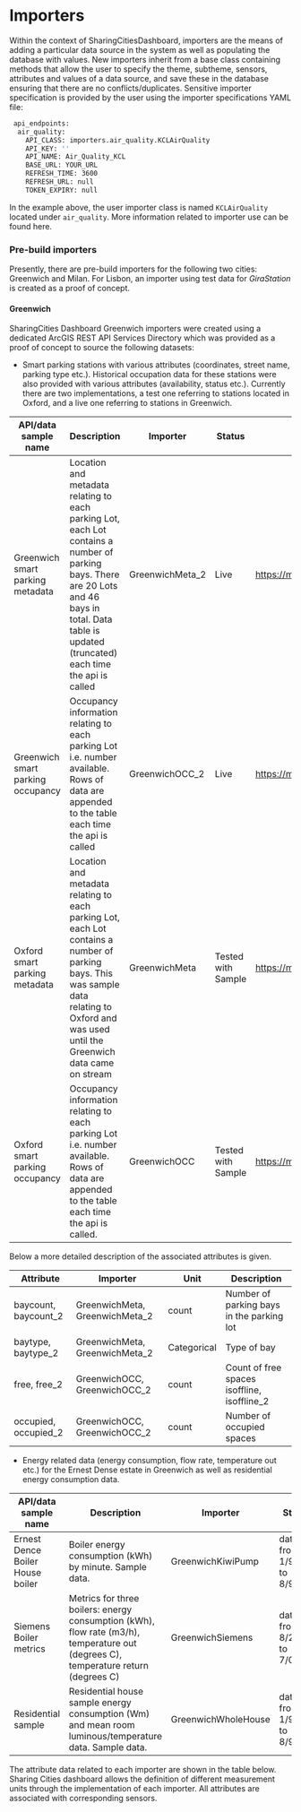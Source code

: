 # Importers
Within the context of SharingCitiesDashboard, importers are the means of adding a particular data source in the system as well as populating the database with values. New importers inherit from a base class containing methods that allow the user to specify the theme, subtheme, sensors, attributes and values of a data source, and save these in the database ensuring that there are no conflicts/duplicates. Sensitive importer specification is provided by the user using the importer specifications YAML file:

```bash
 api_endpoints:
  air_quality:
    API_CLASS: importers.air_quality.KCLAirQuality
    API_KEY: ''
    API_NAME: Air_Quality_KCL
    BASE_URL: YOUR_URL
    REFRESH_TIME: 3600
    REFRESH_URL: null
    TOKEN_EXPIRY: null
```

In the example above, the user importer class is named ```KCLAirQuality``` located under ```air_quality```. More information related to importer use can be found here.  

### Pre-build importers
Presently, there are pre-build importers for the following two cities: Greenwich and Milan. For Lisbon, an importer using test data for *GiraStation* is created as a proof of concept.

#### Greenwich
SharingCities Dashboard Greenwich importers were created using a dedicated ArcGIS REST API Services Directory which was provided as a proof of concept to source the following datasets:

* Smart parking stations with various attributes (coordinates, street name, parking type etc.). Historical occupation data for these stations were also provided with various attributes (availability, status etc.). Currently there are two implementations, a test one referring to stations located in Oxford, and a live one referring to stations in Greenwich. 

API/data sample name | Description | Importer | Status | Endpoint 
--- | --- | --- | --- | ---
Greenwich smart parking metadata | Location and metadata relating to each parking Lot, each Lot contains a number of parking bays. There are 20 Lots and 46 bays in total. Data table is updated (truncated) each time the api is called | GreenwichMeta_2 | Live | https://maps.london.gov.uk/gla/rest/services/apps/smart_parking_demo_service_01/MapServer/7/
Greenwich smart parking occupancy | Occupancy information relating to each parking Lot i.e. number available. Rows of data are appended to the table each time the api is called | GreenwichOCC_2 | Live | https://maps.london.gov.uk/gla/rest/services/apps/smart_parking_demo_service_01/MapServer/8/
Oxford smart parking metadata | Location and metadata relating to each parking Lot, each Lot contains a number of parking bays. This was sample data relating to Oxford and was used until the Greenwich data came on stream | GreenwichMeta | Tested with Sample | https://maps.london.gov.uk/gla/rest/services/apps/smart_parking_demo_service_01/MapServer/0/
Oxford smart parking occupancy | Occupancy information relating to each parking Lot i.e. number available. Rows of data are appended to the table each time the api is called. | GreenwichOCC | Tested with Sample | https://maps.london.gov.uk/gla/rest/services/apps/smart_parking_demo_service_01/MapServer/1/

Below a more detailed description of the associated attributes is given.

Attribute | Importer | Unit | Description 
--- | --- | --- | --- 
baycount, baycount_2 | GreenwichMeta, GreenwichMeta_2 | count | Number of parking bays in the parking lot
baytype, baytype_2 | GreenwichMeta, GreenwichMeta_2 | Categorical | Type of bay
free, free_2 | GreenwichOCC, GreenwichOCC_2 | count | Count of free spaces isoffline, isoffline_2 | GreenwichOCC, GreenwichOCC_2 | binary | Flag indicating sensor status
occupied, occupied_2 | GreenwichOCC, GreenwichOCC_2 | count | Number of occupied spaces

* Energy related data (energy consumption, flow rate, temperature out etc.) for the Ernest Dense estate in Greenwich as well as residential energy consumption data. 

API/data sample name | Description | Importer | Status | Endpoint 
--- | --- | --- | --- | ---
Ernest Dence Boiler House boiler | Boiler energy consumption (kWh) by minute. Sample data. | GreenwichKiwiPump | data from 1/9/18 to 8/9/18 | https://maps.london.gov.uk/gla/rest/services/apps/smart_parking_demo_service_01/MapServer/6/
Siemens Boiler metrics | Metrics for three boilers: energy consumption (kWh), flow rate (m3/h), temperature out (degrees C), temperature return (degrees C) | GreenwichSiemens | data from 8/2/18 to 7/02/18 | https://maps.london.gov.uk/gla/rest/services/apps/smart_parking_demo_service_01/MapServer/3/
Residential sample | Residential house sample energy consumption (Wm) and mean room luminous/temperature data. Sample data. | GreenwichWholeHouse | data from 1/9/18 to 8/9/18 | https://maps.london.gov.uk/gla/rest/services/apps/smart_parking_demo_service_01/MapServer/4/

The attribute data related to each importer are shown in the table below. Sharing Cities dashboard allows the definition of different measurement units through the implementation of each importer. All attributes are associated with corresponding sensors.


